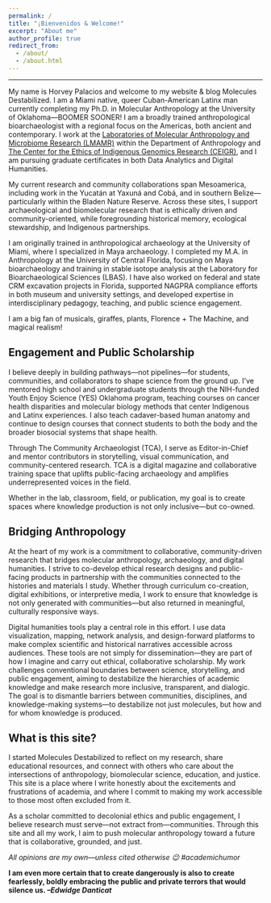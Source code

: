 ```yaml
---
permalink: /
title: "¡Bienvenidos & Welcome!"
excerpt: "About me"
author_profile: true
redirect_from: 
  - /about/
  - /about.html
---
```

------
My name is Horvey Palacios and welcome to my website & blog Molecules Destabilized. I am a Miami native, queer Cuban-American Latinx man currently completing my Ph.D. in Molecular Anthropology at the University of Oklahoma—BOOMER SOONER! I am a broadly trained anthropological bioarchaeologist with a regional focus on the Americas, both ancient and contemporary. I work at the [Laboratories of Molecular Anthropology and Microbiome Research (LMAMR)](https://lmamr.org) within the Department of Anthropology and [The Center for the Ethics of Indigenous Genomics Research (CEIGR)](https://www.ou.edu/cas/anthropology/ceigr), and I am pursuing graduate certificates in both Data Analytics and Digital Humanities.

My current research and community collaborations span Mesoamerica, including work in the Yucatán at Yaxuná and Cobá, and in southern Belize—particularly within the Bladen Nature Reserve. Across these sites, I support archaeological and biomolecular research that is ethically driven and community-oriented, while foregrounding historical memory, ecological stewardship, and Indigenous partnerships.

I am originally trained in anthropological archaeology at the University of Miami, where I specialized in Maya archaeology. I completed my M.A. in Anthropology at the University of Central Florida, focusing on Maya bioarchaeology and training in stable isotope analysis at the Laboratory for Bioarchaeological Sciences (LBAS). I have also worked on federal and state CRM excavation projects in Florida, supported NAGPRA compliance efforts in both museum and university settings, and developed expertise in interdisciplinary pedagogy, teaching, and public science engagement.

I am a big fan of musicals, giraffes, plants, Florence + The Machine, and magical realism!

Engagement and Public Scholarship
------

I believe deeply in building pathways—not pipelines—for students, communities, and collaborators to shape science from the ground up. I’ve mentored high school and undergraduate students through the NIH-funded Youth Enjoy Science (YES) Oklahoma program, teaching courses on cancer health disparities and molecular biology methods that center Indigenous and Latinx experiences. I also teach cadaver-based human anatomy and continue to design courses that connect students to both the body and the broader biosocial systems that shape health.

Through The Community Archaeologist (TCA), I serve as Editor-in-Chief and mentor contributors in storytelling, visual communication, and community-centered research. TCA is a digital magazine and collaborative training space that uplifts public-facing archaeology and amplifies underrepresented voices in the field.

Whether in the lab, classroom, field, or publication, my goal is to create spaces where knowledge production is not only inclusive—but co-owned.

Bridging Anthropology
------
At the heart of my work is a commitment to collaborative, community-driven research that bridges molecular anthropology, archaeology, and digital humanities. I strive to co-develop ethical research designs and public-facing products in partnership with the communities connected to the histories and materials I study. Whether through curriculum co-creation, digital exhibitions, or interpretive media, I work to ensure that knowledge is not only generated with communities—but also returned in meaningful, culturally responsive ways.

Digital humanities tools play a central role in this effort. I use data visualization, mapping, network analysis, and design-forward platforms to make complex scientific and historical narratives accessible across audiences. These tools are not simply for dissemination—they are part of how I imagine and carry out ethical, collaborative scholarship. My work challenges conventional boundaries between science, storytelling, and public engagement, aiming to destabilize the hierarchies of academic knowledge and make research more inclusive, transparent, and dialogic. The goal is to dismantle barriers between communities, disciplines, and knowledge-making systems—to destabilize not just molecules, but how and for whom knowledge is produced.  

What is this site?
------
I started Molecules Destabilized to reflect on my research, share educational resources, and connect with others who care about the intersections of anthropology, biomolecular science, education, and justice. This site is a place where I write honestly about the excitements and frustrations of academia, and where I commit to making my work accessible to those most often excluded from it.

As a scholar committed to decolonial ethics and public engagement, I believe research must serve—not extract from—communities. Through this site and all my work, I aim to push molecular anthropology toward a future that is collaborative, grounded, and just.

_All opinions are my own—unless cited otherwise 😉 #academichumor_

**I am even more certain that to create dangerously is also to create fearlessly, boldly embracing the public and private terrors that would silence us.
_–Edwidge Danticat_**

